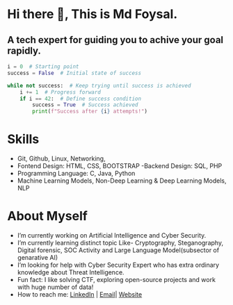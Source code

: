 # Hi there 👋, This is Md Foysal.
## A tech expert for guiding you to achive your goal rapidly. 
```python
i = 0  # Starting point
success = False  # Initial state of success

while not success:  # Keep trying until success is achieved
    i += 1  # Progress forward
    if i == 42:  # Define success condition
        success = True  # Success achieved
        print(f"Success after {i} attempts!")
```

# Skills
- Git, Github, Linux, Networking,
- Fontend Design: HTML, CSS, BOOTSTRAP
-Backend Design: SQL, PHP
- Programming Language: C, Java, Python
- Machine Learning Models, Non-Deep Learning & Deep Learning Models, NLP  

# About Myself
- I’m currently working on Artificial Intelligence and Cyber Security. 
- I’m currently learning distinct topic Like- Cryptography, Steganography, Digital forensic, SOC Activity and Large Language Model(subsector of genarative AI)   
- I’m looking for help with Cyber Security Expert who has extra ordinary knowledge about Threat Intelligence. 
- Fun fact: I like solving CTF, exploring open-source projects and work with huge number of data!
- How to reach me: [LinkedIn](https://linkedin.com/in/mdfoysalcysec) | [Email](mdfoysal.cysec@gmail.com)| [Website](https://mdfoysal.com) 
